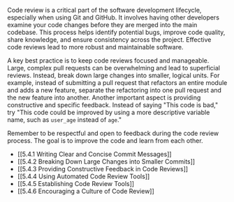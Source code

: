 Code review is a critical part of the software development lifecycle, especially when using Git and GitHub. It involves having other developers examine your code changes before they are merged into the main codebase. This process helps identify potential bugs, improve code quality, share knowledge, and ensure consistency across the project. Effective code reviews lead to more robust and maintainable software.

A key best practice is to keep code reviews focused and manageable. Large, complex pull requests can be overwhelming and lead to superficial reviews. Instead, break down large changes into smaller, logical units. For example, instead of submitting a pull request that refactors an entire module and adds a new feature, separate the refactoring into one pull request and the new feature into another. Another important aspect is providing constructive and specific feedback. Instead of saying "This code is bad," try "This code could be improved by using a more descriptive variable name, such as `user_age` instead of `age`."

Remember to be respectful and open to feedback during the code review process. The goal is to improve the code and learn from each other.

- [[5.4.1 Writing Clear and Concise Commit Messages]]
- [[5.4.2 Breaking Down Large Changes into Smaller Commits]]
- [[5.4.3 Providing Constructive Feedback in Code Reviews]]
- [[5.4.4 Using Automated Code Review Tools]]
- [[5.4.5 Establishing Code Review Tools]]
- [[5.4.6 Encouraging a Culture of Code Review]]